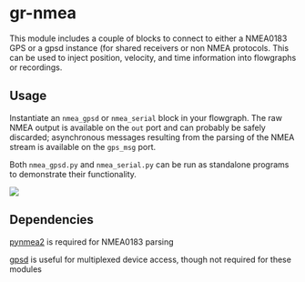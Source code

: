 gr-nmea
=======

This module includes a couple of blocks to connect to either a NMEA0183 GPS or a gpsd instance (for shared receivers or non NMEA protocols. This can be used to inject position, velocity, and time information into flowgraphs or recordings.

Usage
-----
Instantiate an `nmea_gpsd` or `nmea_serial` block in your flowgraph. The raw NMEA output is available on the `out` port and can probably be safely discarded; asynchronous messages resulting from the parsing of the NMEA stream is available on the `gps_msg` port.

Both `nmea_gpsd.py` and `nmea_serial.py` can be run as standalone programs to demonstrate their functionality.

<img src="https://raw.githubusercontent.com/ckuethe/gr-nmea/master/examples/nmea_source_demo.grc.png"/></br>

Dependencies
------------
<a href="https://github.com/Knio/pynmea2" target="_blank">pynmea2</a> is required for NMEA0183 parsing

<a href="http://www.catb.org/gpsd/" target="_blank">gpsd</a> is useful for multiplexed device access, though not required for these modules